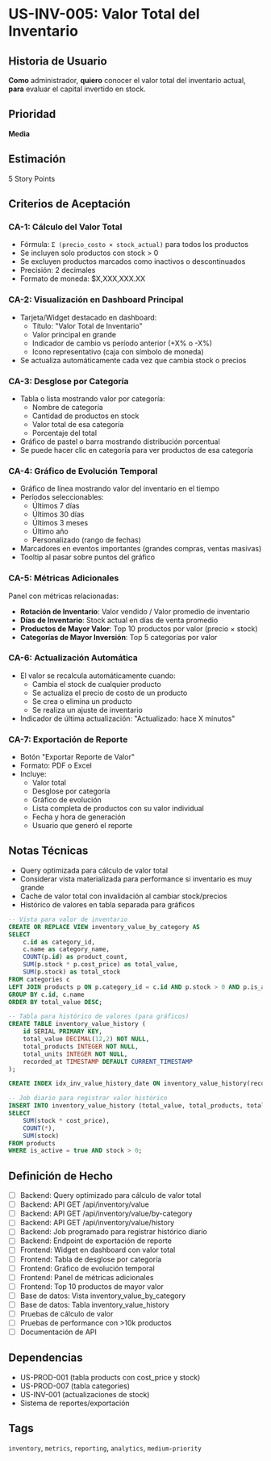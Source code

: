 # US-INV-005: Valor Total del Inventario

## Historia de Usuario
**Como** administrador,
**quiero** conocer el valor total del inventario actual,
**para** evaluar el capital invertido en stock.

## Prioridad
**Media**

## Estimación
5 Story Points

## Criterios de Aceptación

### CA-1: Cálculo del Valor Total
- Fórmula: `Σ (precio_costo × stock_actual)` para todos los productos
- Se incluyen solo productos con stock > 0
- Se excluyen productos marcados como inactivos o descontinuados
- Precisión: 2 decimales
- Formato de moneda: $X,XXX,XXX.XX

### CA-2: Visualización en Dashboard Principal
- Tarjeta/Widget destacado en dashboard:
  - Título: "Valor Total de Inventario"
  - Valor principal en grande
  - Indicador de cambio vs período anterior (+X% o -X%)
  - Icono representativo (caja con símbolo de moneda)
- Se actualiza automáticamente cada vez que cambia stock o precios

### CA-3: Desglose por Categoría
- Tabla o lista mostrando valor por categoría:
  - Nombre de categoría
  - Cantidad de productos en stock
  - Valor total de esa categoría
  - Porcentaje del total
- Gráfico de pastel o barra mostrando distribución porcentual
- Se puede hacer clic en categoría para ver productos de esa categoría

### CA-4: Gráfico de Evolución Temporal
- Gráfico de línea mostrando valor del inventario en el tiempo
- Períodos seleccionables:
  - Últimos 7 días
  - Últimos 30 días
  - Últimos 3 meses
  - Último año
  - Personalizado (rango de fechas)
- Marcadores en eventos importantes (grandes compras, ventas masivas)
- Tooltip al pasar sobre puntos del gráfico

### CA-5: Métricas Adicionales
Panel con métricas relacionadas:
- **Rotación de Inventario**: Valor vendido / Valor promedio de inventario
- **Días de Inventario**: Stock actual en días de venta promedio
- **Productos de Mayor Valor**: Top 10 productos por valor (precio × stock)
- **Categorías de Mayor Inversión**: Top 5 categorías por valor

### CA-6: Actualización Automática
- El valor se recalcula automáticamente cuando:
  - Cambia el stock de cualquier producto
  - Se actualiza el precio de costo de un producto
  - Se crea o elimina un producto
  - Se realiza un ajuste de inventario
- Indicador de última actualización: "Actualizado: hace X minutos"

### CA-7: Exportación de Reporte
- Botón "Exportar Reporte de Valor"
- Formato: PDF o Excel
- Incluye:
  - Valor total
  - Desglose por categoría
  - Gráfico de evolución
  - Lista completa de productos con su valor individual
  - Fecha y hora de generación
  - Usuario que generó el reporte

## Notas Técnicas
- Query optimizada para cálculo de valor total
- Considerar vista materializada para performance si inventario es muy grande
- Cache de valor total con invalidación al cambiar stock/precios
- Histórico de valores en tabla separada para gráficos

```sql
-- Vista para valor de inventario
CREATE OR REPLACE VIEW inventory_value_by_category AS
SELECT
    c.id as category_id,
    c.name as category_name,
    COUNT(p.id) as product_count,
    SUM(p.stock * p.cost_price) as total_value,
    SUM(p.stock) as total_stock
FROM categories c
LEFT JOIN products p ON p.category_id = c.id AND p.stock > 0 AND p.is_active = true
GROUP BY c.id, c.name
ORDER BY total_value DESC;

-- Tabla para histórico de valores (para gráficos)
CREATE TABLE inventory_value_history (
    id SERIAL PRIMARY KEY,
    total_value DECIMAL(12,2) NOT NULL,
    total_products INTEGER NOT NULL,
    total_units INTEGER NOT NULL,
    recorded_at TIMESTAMP DEFAULT CURRENT_TIMESTAMP
);

CREATE INDEX idx_inv_value_history_date ON inventory_value_history(recorded_at DESC);

-- Job diario para registrar valor histórico
INSERT INTO inventory_value_history (total_value, total_products, total_units)
SELECT
    SUM(stock * cost_price),
    COUNT(*),
    SUM(stock)
FROM products
WHERE is_active = true AND stock > 0;
```

## Definición de Hecho
- [ ] Backend: Query optimizado para cálculo de valor total
- [ ] Backend: API GET /api/inventory/value
- [ ] Backend: API GET /api/inventory/value/by-category
- [ ] Backend: API GET /api/inventory/value/history
- [ ] Backend: Job programado para registrar histórico diario
- [ ] Backend: Endpoint de exportación de reporte
- [ ] Frontend: Widget en dashboard con valor total
- [ ] Frontend: Tabla de desglose por categoría
- [ ] Frontend: Gráfico de evolución temporal
- [ ] Frontend: Panel de métricas adicionales
- [ ] Frontend: Top 10 productos de mayor valor
- [ ] Base de datos: Vista inventory_value_by_category
- [ ] Base de datos: Tabla inventory_value_history
- [ ] Pruebas de cálculo de valor
- [ ] Pruebas de performance con >10k productos
- [ ] Documentación de API

## Dependencias
- US-PROD-001 (tabla products con cost_price y stock)
- US-PROD-007 (tabla categories)
- US-INV-001 (actualizaciones de stock)
- Sistema de reportes/exportación

## Tags
`inventory`, `metrics`, `reporting`, `analytics`, `medium-priority`
